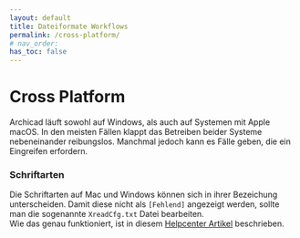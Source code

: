 ```yaml
---
layout: default
title: Dateiformate Workflows
permalink: /cross-platform/
# nav_order: 
has_toc: false
---
```

# Cross Platform

Archicad läuft sowohl auf Windows, als auch auf Systemen mit Apple macOS. In den meisten Fällen klappt das Betreiben beider Systeme nebeneinander reibungslos. Manchmal jedoch kann es Fälle geben, die ein Eingreifen erfordern.

### Schriftarten
Die Schriftarten auf Mac und Windows können sich in ihrer Bezeichung unterscheiden. Damit diese nicht als `[Fehlend]` angezeigt werden, sollte man die sogenannte `XreadCfg.txt` Datei bearbeiten.  
Wie das genau funktioniert, ist in diesem [Helpcenter Artikel](https://helpcenter.graphisoft.com/knowledgebase/60740/) beschrieben.
